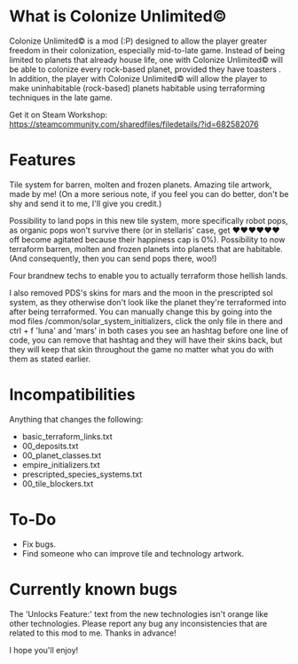 # What is Colonize Unlimited©

Colonize Unlimited© is a mod (:P) designed to allow the player greater freedom in their colonization, especially mid-to-late game. Instead of being limited to planets that already house life, one with Colonize Unlimited© will be able to colonize every rock-based planet, provided they have toasters . In addition, the player with Colonize Unlimited© will allow the player to make uninhabitable (rock-based) planets habitable using terraforming techniques in the late game.

Get it on Steam Workshop: https://steamcommunity.com/sharedfiles/filedetails/?id=682582076

# Features

Tile system for barren, molten and frozen planets.
Amazing tile artwork, made by me! (On a more serious note, if you feel you can do better, don't be shy and send it to me, I'll give you credit.)

Possibility to land pops in this new tile system, more specifically robot pops, as organic pops won't survive there (or in stellaris' case, get ♥♥♥♥♥♥ off become agitated because their happiness cap is 0%).
Possibility to now terraform barren, molten and frozen planets into planets that are habitable. (And consequently, then you can send pops there, woo!)

Four brandnew techs to enable you to actually terraform those hellish lands.

I also removed PDS's skins for mars and the moon in the prescripted sol system, as they otherwise don't look like the planet they're terraformed into after being terraformed. You can manually change this by going into the mod files /common/solar_system_initializers, click the only file in there and ctrl + f 'luna' and 'mars' in both cases you see an hashtag before one line of code, you can remove that hashtag and they will have their skins back, but they will keep that skin throughout the game no matter what you do with them as stated earlier.

# Incompatibilities
Anything that changes the following:
* basic_terraform_links.txt
* 00_deposits.txt
* 00_planet_classes.txt
* empire_initializers.txt
* prescripted_species_systems.txt
* 00_tile_blockers.txt

# To-Do

* Fix bugs.
* Find someone who can improve tile and technology artwork.

# Currently known bugs

The 'Unlocks Feature:' text from the new technologies isn't orange like other technologies.
Please report any bug any inconsistencies that are related to this mod to me. Thanks in advance!

I hope you'll enjoy!
